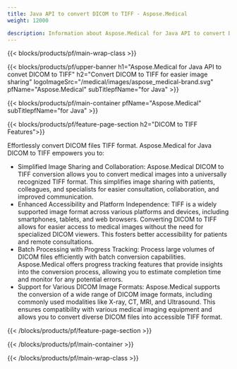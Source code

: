 ```yaml
---
title: Java API to convert DICOM to TIFF - Aspose.Medical
weight: 12000

description: Information about Aspose.Medical for Java API to convert DICOM to TIFF
---
```


{{< blocks/products/pf/main-wrap-class >}}

{{< blocks/products/pf/upper-banner h1="Aspose.Medical for Java API to convet DICOM to TIFF" h2="Convert DICOM to TIFF for easier image sharing" logoImageSrc="/medical/images/aspose_medical-brand.svg" pfName="Aspose.Medical" subTitlepfName="for Java" >}}

{{< blocks/products/pf/main-container pfName="Aspose.Medical" subTitlepfName="for Java" >}}

{{< blocks/products/pf/feature-page-section h2="DICOM to TIFF Features">}}

<p>Effortlessly convert DICOM files TIFF format. Aspose.Medical for Java DICOM to TIFF empowers you to:</p>

<ul>
<li>Simplified Image Sharing and Collaboration: Aspose.Medical DICOM to TIFF conversion allows you to convert medical images into a universally recognized TIFF format. This simplifies image sharing with patients, colleagues, and specialists for easier consultation, collaboration, and improved communication.</li>
<li>Enhanced Accessibility and Platform Independence: TIFF is a widely supported image format across various platforms and devices, including smartphones, tablets, and web browsers. Converting DICOM to TIFF allows for easier access to medical images without the need for specialized DICOM viewers. This fosters better accessibility for patients and remote consultations.</li>
<li>Batch Processing with Progress Tracking: Process large volumes of DICOM files efficiently with batch conversion capabilities. Aspose.Medical offers progress tracking features that provide insights into the conversion process, allowing you to estimate completion time and monitor for any potential errors.</li>
<li>Support for Various DICOM Image Formats: Aspose.Medical supports the conversion of a wide range of DICOM image formats, including commonly used modalities like X-ray, CT, MRI, and Ultrasound. This ensures compatibility with various medical imaging equipment and allows you to convert diverse DICOM files into accessible TIFF format.</li>
</ul>

{{< /blocks/products/pf/feature-page-section >}}

{{< /blocks/products/pf/main-container >}}

{{< /blocks/products/pf/main-wrap-class >}}